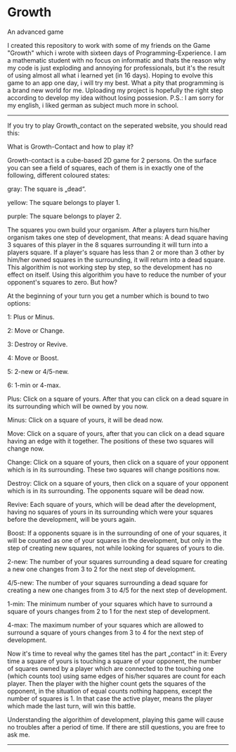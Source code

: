 ﻿# Growth
An advanced game

I created this repository to work with some of my friends on the Game "Growth" which i wrote with sixteen days of Programming-Experience. I am a mathematic student with no focus on informatic and thats the reason why my code is just exploding and annoying for professionals, but it's the result of using almost all what i learned yet (in 16 days). Hoping to evolve this game to an app one day, i will try my best. What a pity that programming is a brand new world for me.
Uploading my project is hopefully the right step according to develop my idea without losing possesion.
P.S.: I am sorry for my english, i liked german as subject much more in school.

*************************************************************************************
If you try to play Growth_contact on the seperated website, you should read this:

What is Growth-Contact and how to play it?

Growth-contact is a cube-based 2D game for 2 persons. On the surface you can see a field of squares, each of them is in exactly one of the following, different coloured states:

gray: The square is „dead“.

yellow: The square belongs to player 1.

purple: The square belongs to player 2.

The squares you own build your organism. After a players turn his/her organism takes one step of development, that means:
A dead square having 3 squares of this player in the 8 squares surrounding it will turn
into a players square.
If a player's square has less than 2 or more than 3 other by him/her owned squares in the 
surrounding, it will return into a dead square.
This algorithim is not working step by step, so the development has no effect on itself.
Using this algorithim you have to reduce the number of your opponent's squares to zero. But how?

At the beginning of your turn you get a number which is bound to two options:

1: Plus or Minus.

2: Move or Change.

3: Destroy or Revive.

4: Move or Boost.

5: 2-new or 4/5-new.

6: 1-min or 4-max.

Plus: Click on a square of yours. After that you can click on a dead square in its surrounding 	which will be owned by you now.

Minus: Click on a square of yours, it will be dead now.

Move: Click on a square of yours, after that you can click on a dead square having an edge with it together. The positions of these two squares will change now.

Change: Click on a square of yours, then click on a square of your opponent which is in its surrounding. These two squares will change positions now.

Destroy: Click on a square of yours, then click on a square of your opponent which is in its surrounding. The opponents square will be dead now.

Revive: Each square of yours, which will be dead after the development, having no squares of yours in its surrounding which were your squares before the development, will be yours again.

Boost: If a opponents square is in the surrounding of one of your squares, it will be counted as one of your squares in the development, but only in the step of creating new squares, not while looking for squares of yours to die.

2-new: The number of your squares surrounding a dead square for creating a new one changes from 3 to 2 for the next step of development.

4/5-new: The number of your squares surrounding a dead square for creating a new one changes from 3 to 4/5 for the next step of development.

1-min: The minimum number of your squares which have to surround a square of yours changes from 2 to 1 for the next step of development.

4-max: The maximum number of your squares which are allowed to surround a square of yours changes from 3 to 4 for the next step of development.

Now it's time to reveal why the games titel has the part „contact“ in it:
Every time a square of yours is touching a square of your opponent, the number of squares owned by a player which are connected to the touching one (which counts too) using same edges of his/her squares are count for each player.
Then the player with the higher count gets the squares of the opponent, in the situation of equal counts nothing happens, except the number of squares is 1. In that case the active player, means the player which made the last turn, will win this battle.

Understanding the algorithim of development, playing this game will cause no troubles after a period of time.
If there are still questions, you are free to ask me.

***********************************************************************************************
